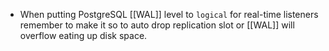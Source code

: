 - When putting PostgreSQL [[WAL]] level to `logical` for real-time listeners remember to make it so to auto drop replication slot or [[WAL]] will overflow eating up disk space.